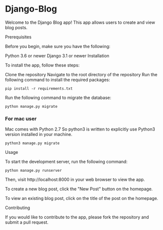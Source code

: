 # Django-Blog

<link rel="stylesheet" href="https://cdnjs.cloudflare.com/ajax/libs/highlight.js/10.1.1/styles/default.min.css">



Welcome to the Django Blog app! This app allows users to create and view blog posts.

Prerequisites

Before you begin, make sure you have the following:

Python 3.6 or newer
Django 3.1 or newer
Installation

To install the app, follow these steps:

Clone the repository
Navigate to the root directory of the repository
Run the following command to install the required packages:

<pre><code class="python hljs">pip install -r requirements.txt</code></pre>


Run the following command to migrate the database:


<pre><code class="python hljs">python manage.py migrate</code></pre>
<h3> For mac user </h3>
Mac comes with Python 2.7 So python3 is written to explicitly use Python3 version installed in your machine.
  
<pre><code class="python hljs">python3 manage.py migrate</code></pre>

Usage

To start the development server, run the following command:

<pre><code class="python hljs">python manage.py runserver</code></pre>

Then, visit http://localhost:8000 in your web browser to view the app.

To create a new blog post, click the "New Post" button on the homepage.

To view an existing blog post, click on the title of the post on the homepage.

Contributing

If you would like to contribute to the app, please fork the repository and submit a pull request.


